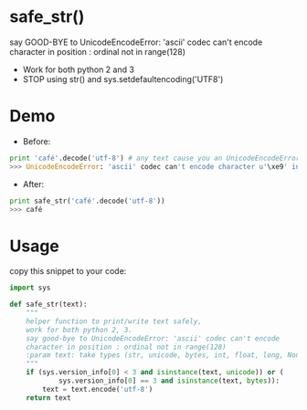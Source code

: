 # safe_str()

say GOOD-BYE to UnicodeEncodeError: 'ascii' codec can't encode character in position : ordinal not in range(128)
  - Work for both python 2 and 3
  - STOP using str() and sys.setdefaultencoding('UTF8')

# Demo
  - Before:
```python
print 'café'.decode('utf-8') # any text cause you an UnicodeEncodeError
>>> UnicodeEncodeError: 'ascii' codec can't encode character u'\xe9' in position 3: ordinal not in range(128)
```

 - After:
```python
print safe_str('café'.decode('utf-8'))
>>> café
```

# Usage
copy this snippet to your code:
```python
import sys

def safe_str(text):
    """
    helper function to print/write text safely,
    work for both python 2, 3.
    say good-bye to UnicodeEncodeError: 'ascii' codec can't encode 
    character in position : ordinal not in range(128)
    :param text: take types (str, unicode, bytes, int, float, long, NoneType, Boolean)
    """
    if (sys.version_info[0] < 3 and isinstance(text, unicode)) or (
            sys.version_info[0] == 3 and isinstance(text, bytes)):
        text = text.encode('utf-8')
    return text
```


